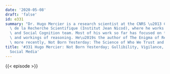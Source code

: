 ```yaml
---
date: '2020-05-08'
draft: 'false'
id: e331
summary: "Dr. Hugo Mercier is a research scientist at the CNRS \u2013 Centre National\
  \ de la Recherche Scientifique (Institut Jean Nicod), where he works with the Evolution\
  \ and Social Cognition team. Most of his work so far has focused on the function\
  \ and workings of reasoning. He\u2019s the author of The Enigma of Reason, and,\
  \ more recently, Not Born Yesterday: The Science of Who We Trust and What We Believe."
title: '#331 Hugo Mercier: Not Born Yesterday; Gullibility, Vigilance, Politics, and
  Social Media'
---
```

{{< episode >}}
